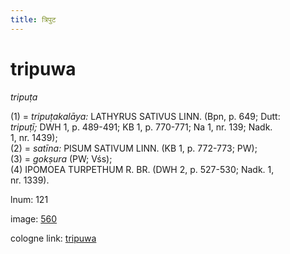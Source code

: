 ```yaml
---
title: त्रिपुट
---
```


# tripuwa

<i>tripuṭa</i>  <div n="P" />(1) = <i>tripuṭakalāya:</i> <bot>LATHYRUS SATIVUS LINN.</bot> (Bpn, p. 649; Dutt: <div n="lb" /><i>tripuṭī;</i> DWH 1, p. 489-491; KB 1, p. 770-771; Na 1, nr. 139; Nadk. <div n="lb" />1, nr. 1439); <div n="P" />(2) = <i>satīna:</i> <bot>PISUM SATIVUM LINN.</bot> (KB 1, p. 772-773; PW); <div n="P" />(3) = <i>gokṣura</i> (PW; Vśs); <div n="P" />(4) <bot>IPOMOEA TURPETHUM R. BR.</bot> (DWH 2, p. 527-530; Nadk. 1, <div n="lb" />nr. 1339).

lnum: 121

image: [560](https://www.sanskrit-lexicon.uni-koeln.de/scans/csl-apidev/servepdf.php?dict=snp&page=560)

cologne link: [tripuwa](https://sanskrit-lexicon.uni-koeln.de/scans/csl-apidev/getword.php?dict=snp&key=tripuwa)

